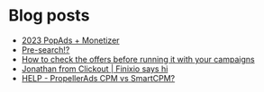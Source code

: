 # Blog posts
<!-- BLOG-POST-LIST:START -->
- [2023 PopAds + Monetizer](https://afflift.com/f/threads/2023-popads-monetizer.10185/)
- [Pre-search!?](https://afflift.com/f/threads/pre-search.10226/)
- [How to check the offers before running it with your campaigns](https://afflift.com/f/threads/how-to-check-the-offers-before-running-it-with-your-campaigns.8132/)
- [Jonathan from Clickout | Finixio says hi](https://afflift.com/f/threads/jonathan-from-clickout-finixio-says-hi.10225/)
- [HELP - PropellerAds CPM vs SmartCPM?](https://afflift.com/f/threads/help-propellerads-cpm-vs-smartcpm.10224/)
<!-- BLOG-POST-LIST:END -->
